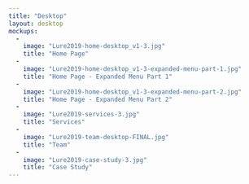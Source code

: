 ```yaml
---
title: "Desktop"
layout: desktop
mockups:
  -
    image: "Lure2019-home-desktop_v1-3.jpg"
    title: "Home Page"
  -
    image: "Lure2019-home-desktop_v1-3-expanded-menu-part-1.jpg"
    title: "Home Page - Expanded Menu Part 1"
  -
    image: "Lure2019-home-desktop_v1-3-expanded-menu-part-2.jpg"
    title: "Home Page - Expanded Menu Part 2"
  -
    image: "Lure2019-services-3.jpg"
    title: "Services"
  -
    image: "Lure2019-team-desktop-FINAL.jpg"
    title: "Team"
  -
    image: "Lure2019-case-study-3.jpg"
    title: "Case Study"
---
```

